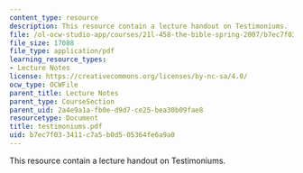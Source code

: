 ```yaml
---
content_type: resource
description: This resource contain a lecture handout on Testimoniums.
file: /ol-ocw-studio-app/courses/21l-458-the-bible-spring-2007/b7ec7f033411c7a5b0d505364fe6a9a0_testimoniums.pdf
file_size: 17088
file_type: application/pdf
learning_resource_types:
- Lecture Notes
license: https://creativecommons.org/licenses/by-nc-sa/4.0/
ocw_type: OCWFile
parent_title: Lecture Notes
parent_type: CourseSection
parent_uid: 2a4e9a1a-fb0e-d9d7-ce25-bea30b09fae8
resourcetype: Document
title: testimoniums.pdf
uid: b7ec7f03-3411-c7a5-b0d5-05364fe6a9a0
---
```

This resource contain a lecture handout on Testimoniums.